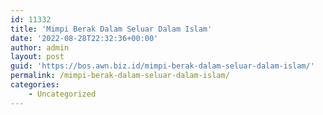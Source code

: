 ```yaml
---
id: 11332
title: 'Mimpi Berak Dalam Seluar Dalam Islam'
date: '2022-08-28T22:32:36+00:00'
author: admin
layout: post
guid: 'https://bos.awn.biz.id/mimpi-berak-dalam-seluar-dalam-islam/'
permalink: /mimpi-berak-dalam-seluar-dalam-islam/
categories:
    - Uncategorized
---
```


